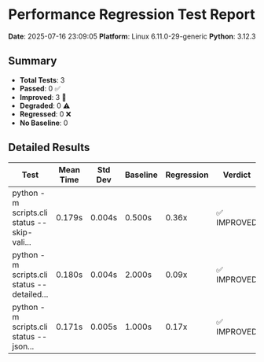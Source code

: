 # Performance Regression Test Report

**Date**: 2025-07-16 23:09:05
**Platform**: Linux 6.11.0-29-generic
**Python**: 3.12.3

## Summary

- **Total Tests**: 3
- **Passed**: 0 ✅
- **Improved**: 3 🚀
- **Degraded**: 0 ⚠️
- **Regressed**: 0 ❌
- **No Baseline**: 0

## Detailed Results

| Test | Mean Time | Std Dev | Baseline | Regression | Verdict |
|------|-----------|---------|----------|------------|---------|
| python -m scripts.cli status --skip-vali... | 0.179s | 0.004s | 0.500s | 0.36x | ✅ IMPROVED |
| python -m scripts.cli status --detailed... | 0.180s | 0.004s | 2.000s | 0.09x | ✅ IMPROVED |
| python -m scripts.cli status --json... | 0.171s | 0.005s | 1.000s | 0.17x | ✅ IMPROVED |